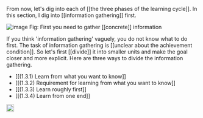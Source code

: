 
From now, let's dig into each of [[the three phases of the learning cycle]]. In this section, I dig into [[information gathering]] first.

![image](https://gyazo.com/00f3779dd0d8a7d8be0ca149669b6c1f/thumb/1000)
Fig: First you need to gather [[concrete]] information

If you think 'information gathering' vaguely, you do not know what to do first. The task of information gathering is [[unclear about the achievement condition]]. So let's first [[divide]] it into smaller units and make the goal closer and more explicit. Here are three ways to divide the information gathering.

- [[(1.3.1) Learn from what you want to know]]
- [[(1.3.2) Requirement for learning from what you want to know]]
- [[(1.3.3) Learn roughly first]]
- [[(1.3.4) Learn from one end]]

<img src='https://scrapbox.io/api/pages/nishio/en/icon' alt='en.icon' height="19.5"/>